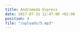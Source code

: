 ```yaml
---
title: Andromeda Express
date: 2017-07-31 12:47:00 +02:00
position: 4
file: "/uploads/5.mp3"
---
```


